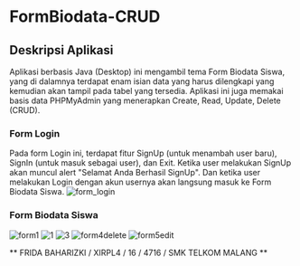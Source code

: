 # FormBiodata-CRUD

## Deskripsi Aplikasi
Aplikasi berbasis Java (Desktop) ini mengambil tema Form Biodata Siswa, yang di dalamnya terdapat enam isian data yang harus dilengkapi yang kemudian akan tampil pada tabel yang tersedia. Aplikasi ini juga memakai basis data PHPMyAdmin yang menerapkan Create, Read, Update, Delete (CRUD).

### Form Login
Pada form Login ini, terdapat fitur SignUp (untuk menambah user baru), SignIn (untuk masuk sebagai user), dan Exit. Ketika user melakukan SignUp akan muncul alert "Selamat Anda Berhasil SignUp". Dan ketika user melakukan Login dengan akun usernya akan langsung masuk ke Form Biodata Siswa.
![form_login](https://cloud.githubusercontent.com/assets/22098189/23578768/d665d8c8-0110-11e7-9bcf-fa11b982dbe9.jpg)

### Form Biodata Siswa
![form1](https://cloud.githubusercontent.com/assets/22098189/23578835/2438f96c-0112-11e7-9b43-df00a715ed6e.JPG)
![1](https://cloud.githubusercontent.com/assets/22098189/23578831/23c8c480-0112-11e7-81d3-dd619dc90bf2.JPG)
![3](https://cloud.githubusercontent.com/assets/22098189/23578832/242a1bc2-0112-11e7-87a6-eedf33f67627.JPG)
![form4delete](https://cloud.githubusercontent.com/assets/22098189/23578833/242f0196-0112-11e7-8067-5495d5d0ce7c.JPG)
![form5edit](https://cloud.githubusercontent.com/assets/22098189/23578834/243066f8-0112-11e7-88e8-64e1acea0381.JPG)

** FRIDA BAHARIZKI / XIRPL4 / 16 / 4716 / SMK TELKOM MALANG **
